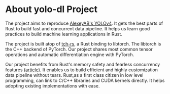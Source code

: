# About yolo-dl Project

The project aims to reproduce [AlexeyAB's YOLOv4](https://github.com/AlexeyAB/darknet).
It gets the best parts of Rust to build fast and concurrent data pipeline.
It helps us learn good practices to build machine learning applications in Rust.

The project is built atop of [tch-rs](https://github.com/LaurentMazare/tch-rs), a Rust binding to libtorch. The libtorch is the C++ backend of PyTorch. Our project shares most common tensor operations and automatic differentiation engine with PyTorch.

Our project benefits from Rust's memory safety and fearless concurrency features ([article](https://doc.rust-lang.org/book/ch16-00-concurrency.html)). It enables us to build efficient and highly customization data pipeline without tears. Rust,as a first class citizen in low level programming, can link to C/C++ libraries and CUDA kernels directly. It helps adopting existing implementations with ease.
